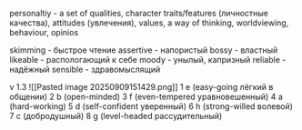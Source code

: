 personaltiy - a set of qualities, character traits/features (личностные качества), attitudes (увлечения), values, a way of thinking, worldviewing, behaviour, opinios

skimming - быстрое чтение 
assertive - напористый
bossy - властный
likeable - распологающий к себе
moody - унылый, капризный
reliable - надёжный
sensible - здравомыслящий

v 1.3
![[Pasted image 20250909151429.png]]
1 e (easy-going лёгкий в общении)
2 b (open-minded)
3 f (even-tempered уравновешенный)
4 a (hard-working)
5 d (self-confident уверенный)
6 h (strong-willed волевой)
7 c (добродушный)
8 g (level-headed рассудительный)